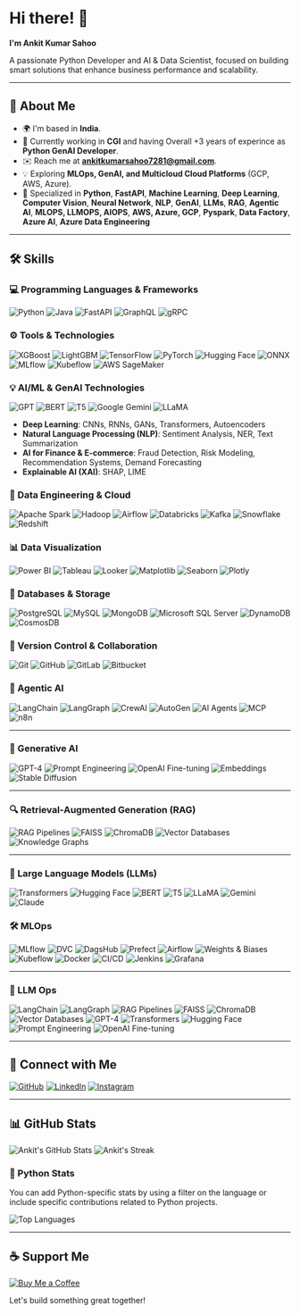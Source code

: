 # Hi there! 👋

**I'm Ankit Kumar Sahoo**

A passionate Python Developer and AI & Data Scientist, focused on building smart solutions that enhance business performance and scalability.

---

## 🚀 About Me

- 🌍 I'm based in **India**.
- 💼 Currently working in **CGI** and having Overall +3 years of experince as **Python GenAI Developer**.
- ✉️ Reach me at **ankitkumarsahoo7281@gmail.com**.
- 💡 Exploring **MLOps, GenAI, and Multicloud Cloud Platforms** (GCP, AWS, Azure).
- 🔧 Specialized in **Python**, **FastAPI**, **Machine Learning**, **Deep Learning**, **Computer Vision**, **Neural Network**, **NLP**, **GenAI**, **LLMs**, **RAG**, **Agentic AI**, **MLOPS, LLMOPS, AIOPS**, **AWS, Azure, GCP**, **Pyspark**, **Data Factory**, **Azure AI**, **Azure Data Engineering**

---

## 🛠️ Skills

### 💻 Programming Languages & Frameworks

![Python](https://img.shields.io/badge/Python-3776AB?style=for-the-badge&logo=python&logoColor=white)
![Java](https://img.shields.io/badge/Java-007396?style=for-the-badge&logo=java&logoColor=white)
![FastAPI](https://img.shields.io/badge/FastAPI-009688?style=for-the-badge&logo=fastapi&logoColor=white)
![GraphQL](https://img.shields.io/badge/GraphQL-E10098?style=for-the-badge&logo=graphql&logoColor=white)
![gRPC](https://img.shields.io/badge/gRPC-6A4CFF?style=for-the-badge&logo=grpc&logoColor=white)

### ⚙️ Tools & Technologies

![XGBoost](https://img.shields.io/badge/XGBoost-3E6F5C?style=for-the-badge&logo=xgboost&logoColor=white)
![LightGBM](https://img.shields.io/badge/LightGBM-4D4D4D?style=for-the-badge&logo=lightgbm&logoColor=white)
![TensorFlow](https://img.shields.io/badge/TensorFlow-FF6F00?style=for-the-badge&logo=tensorflow&logoColor=white)
![PyTorch](https://img.shields.io/badge/PyTorch-EE4C2C?style=for-the-badge&logo=pytorch&logoColor=white)
![Hugging Face](https://img.shields.io/badge/Hugging%20Face-FF2D20?style=for-the-badge&logo=huggingface&logoColor=white)
![ONNX](https://img.shields.io/badge/ONNX-8C4E00?style=for-the-badge&logo=onnx&logoColor=white)
![MLflow](https://img.shields.io/badge/MLflow-000000?style=for-the-badge&logo=mlflow&logoColor=white)
![Kubeflow](https://img.shields.io/badge/Kubeflow-00D7AC?style=for-the-badge&logo=kubeflow&logoColor=white)
![AWS SageMaker](https://img.shields.io/badge/AWS%20SageMaker-FF9900?style=for-the-badge&logo=amazonsagemaker&logoColor=white)

### 💡 AI/ML & GenAI Technologies

![GPT](https://img.shields.io/badge/GPT-5C5C5C?style=for-the-badge&logo=openai&logoColor=white)
![BERT](https://img.shields.io/badge/BERT-EE0000?style=for-the-badge&logo=bert&logoColor=white)
![T5](https://img.shields.io/badge/T5-7F7F7F?style=for-the-badge&logo=t5&logoColor=white)
![Google Gemini](https://img.shields.io/badge/Google%20Gemini-4285F4?style=for-the-badge&logo=google&logoColor=white)
![LLaMA](https://img.shields.io/badge/LLaMA-5F6368?style=for-the-badge&logo=llama&logoColor=white)

- **Deep Learning**: CNNs, RNNs, GANs, Transformers, Autoencoders
- **Natural Language Processing (NLP)**: Sentiment Analysis, NER, Text Summarization
- **AI for Finance & E-commerce**: Fraud Detection, Risk Modeling, Recommendation Systems, Demand Forecasting
- **Explainable AI (XAI)**: SHAP, LIME

### 🧠 Data Engineering & Cloud

![Apache Spark](https://img.shields.io/badge/Apache%20Spark-E25A1C?style=for-the-badge&logo=apache%20spark&logoColor=white)
![Hadoop](https://img.shields.io/badge/Apache%20Hadoop-66CCFF?style=for-the-badge&logo=apachehadoop&logoColor=white)
![Airflow](https://img.shields.io/badge/Apache%20Airflow-017CEE?style=for-the-badge&logo=apache%20airflow&logoColor=white)
![Databricks](https://img.shields.io/badge/Databricks-000000?style=for-the-badge&logo=databricks&logoColor=white)
![Kafka](https://img.shields.io/badge/Apache%20Kafka-231F20?style=for-the-badge&logo=apachekafka&logoColor=white)
![Snowflake](https://img.shields.io/badge/Snowflake-4B4BF5?style=for-the-badge&logo=snowflake&logoColor=white)
![Redshift](https://img.shields.io/badge/Amazon%20Redshift-CC0000?style=for-the-badge&logo=amazonredshift&logoColor=white)

### 📊 Data Visualization

![Power BI](https://img.shields.io/badge/Power%20BI-CA5010?style=for-the-badge&logo=powerbi&logoColor=white)
![Tableau](https://img.shields.io/badge/Tableau-E97627?style=for-the-badge&logo=tableau&logoColor=white)
![Looker](https://img.shields.io/badge/Looker-5A5A5A?style=for-the-badge&logo=looker&logoColor=white)
![Matplotlib](https://img.shields.io/badge/Matplotlib-008ACD?style=for-the-badge&logo=matplotlib&logoColor=white)
![Seaborn](https://img.shields.io/badge/Seaborn-9E6A4D?style=for-the-badge&logo=seaborn&logoColor=white)
![Plotly](https://img.shields.io/badge/Plotly-3D4A77?style=for-the-badge&logo=plotly&logoColor=white)


### 📂 Databases & Storage

![PostgreSQL](https://img.shields.io/badge/PostgreSQL-316192?style=for-the-badge&logo=postgresql&logoColor=white)
![MySQL](https://img.shields.io/badge/MySQL-4479A1?style=for-the-badge&logo=mysql&logoColor=white)
![MongoDB](https://img.shields.io/badge/MongoDB-47A248?style=for-the-badge&logo=mongodb&logoColor=white)
![Microsoft SQL Server](https://img.shields.io/badge/Microsoft%20SQL%20Server-CC2927?style=for-the-badge&logo=microsoftsqlserver&logoColor=white)
![DynamoDB](https://img.shields.io/badge/Amazon%20DynamoDB-4053D6?style=for-the-badge&logo=amazondynamodb&logoColor=white)
![CosmosDB](https://img.shields.io/badge/Azure%20CosmosDB-1C1C1C?style=for-the-badge&logo=azurecosmosdb&logoColor=white)

### 📝 Version Control & Collaboration

![Git](https://img.shields.io/badge/Git-F05032?style=for-the-badge&logo=git&logoColor=white)
![GitHub](https://img.shields.io/badge/GitHub-181717?style=for-the-badge&logo=github&logoColor=white)
![GitLab](https://img.shields.io/badge/GitLab-FCA121?style=for-the-badge&logo=gitlab&logoColor=white)
![Bitbucket](https://img.shields.io/badge/Bitbucket-0052CC?style=for-the-badge&logo=bitbucket&logoColor=white)

### 🤖 Agentic AI

![LangChain](https://img.shields.io/badge/LangChain-1C3C3E?style=for-the-badge\&logo=chainlink\&logoColor=white)
![LangGraph](https://img.shields.io/badge/LangGraph-0048BA?style=for-the-badge\&logo=graph\&logoColor=white)
![CrewAI](https://img.shields.io/badge/CrewAI-006400?style=for-the-badge\&logo=ai\&logoColor=white)
![AutoGen](https://img.shields.io/badge/AutoGen-FF6F00?style=for-the-badge\&logo=autodesk\&logoColor=white)
![AI Agents](https://img.shields.io/badge/AI%20Agents-8A2BE2?style=for-the-badge\&logo=robotframework\&logoColor=white)
![MCP](https://img.shields.io/badge/MCP-2E8B57?style=for-the-badge\&logo=data\:image/svg+xml;base64,\&logoColor=white)
![n8n](https://img.shields.io/badge/n8n-EA4C89?style=for-the-badge\&logo=n8n\&logoColor=white)

---

### 🧠 Generative AI

![GPT-4](https://img.shields.io/badge/GPT--4-412991?style=for-the-badge\&logo=openai\&logoColor=white)
![Prompt Engineering](https://img.shields.io/badge/Prompt%20Engineering-008080?style=for-the-badge\&logo=google\&logoColor=white)
![OpenAI Fine-tuning](https://img.shields.io/badge/OpenAI%20Fine--tuning-1E90FF?style=for-the-badge\&logo=openai\&logoColor=white)
![Embeddings](https://img.shields.io/badge/Embeddings-9932CC?style=for-the-badge\&logo=databricks\&logoColor=white)
![Stable Diffusion](https://img.shields.io/badge/Stable%20Diffusion-FF4500?style=for-the-badge\&logo=stabilityai\&logoColor=white)

---

### 🔍 Retrieval-Augmented Generation (RAG)

![RAG Pipelines](https://img.shields.io/badge/RAG%20Pipelines-0066CC?style=for-the-badge\&logo=pytorch\&logoColor=white)
![FAISS](https://img.shields.io/badge/FAISS-000000?style=for-the-badge\&logo=facebook\&logoColor=white)
![ChromaDB](https://img.shields.io/badge/ChromaDB-FFD700?style=for-the-badge\&logo=databricks\&logoColor=black)
![Vector Databases](https://img.shields.io/badge/Vector%20Databases-7B68EE?style=for-the-badge\&logo=neo4j\&logoColor=white)
![Knowledge Graphs](https://img.shields.io/badge/Knowledge%20Graphs-2E8B57?style=for-the-badge\&logo=graphql\&logoColor=white)

---

### 🧬 Large Language Models (LLMs)

![Transformers](https://img.shields.io/badge/Transformers-FFB300?style=for-the-badge\&logo=huggingface\&logoColor=black)
![Hugging Face](https://img.shields.io/badge/Hugging%20Face-FFD55A?style=for-the-badge\&logo=huggingface\&logoColor=black)
![BERT](https://img.shields.io/badge/BERT-2A52BE?style=for-the-badge\&logo=tensorflow\&logoColor=white)
![T5](https://img.shields.io/badge/T5-4682B4?style=for-the-badge\&logo=pytorch\&logoColor=white)
![LLaMA](https://img.shields.io/badge/LLaMA-FF69B4?style=for-the-badge\&logo=meta\&logoColor=white)
![Gemini](https://img.shields.io/badge/Gemini-4285F4?style=for-the-badge\&logo=google\&logoColor=white)
![Claude](https://img.shields.io/badge/Claude-FFD700?style=for-the-badge\&logo=anthropic\&logoColor=black)

### 🛠️ MLOps

![MLflow](https://img.shields.io/badge/MLflow-0194E2?style=for-the-badge\&logo=mlflow\&logoColor=white)
![DVC](https://img.shields.io/badge/DVC-945DD6?style=for-the-badge\&logo=dvc\&logoColor=white)
![DagsHub](https://img.shields.io/badge/DagsHub-FF8800?style=for-the-badge\&logo=dagshub\&logoColor=white)
![Prefect](https://img.shields.io/badge/Prefect-000000?style=for-the-badge\&logo=prefect\&logoColor=white)
![Airflow](https://img.shields.io/badge/Airflow-017CEE?style=for-the-badge\&logo=apacheairflow\&logoColor=white)
![Weights & Biases](https://img.shields.io/badge/Weights%20&%20Biases-FFBE00?style=for-the-badge\&logo=weightsandbiases\&logoColor=black)
![Kubeflow](https://img.shields.io/badge/Kubeflow-00D7AC?style=for-the-badge\&logo=kubeflow\&logoColor=white)
![Docker](https://img.shields.io/badge/Docker-2496ED?style=for-the-badge\&logo=docker\&logoColor=white)
![CI/CD](https://img.shields.io/badge/CI%2FCD-2088FF?style=for-the-badge\&logo=githubactions\&logoColor=white)
![Jenkins](https://img.shields.io/badge/Jenkins-D24939?style=for-the-badge\&logo=jenkins\&logoColor=white)
![Grafana](https://img.shields.io/badge/Grafana-F46800?style=for-the-badge\&logo=grafana\&logoColor=white)

---

### 🤖 LLM Ops

![LangChain](https://img.shields.io/badge/LangChain-1C3C3E?style=for-the-badge\&logo=chainlink\&logoColor=white)
![LangGraph](https://img.shields.io/badge/LangGraph-0048BA?style=for-the-badge\&logo=graph\&logoColor=white)
![RAG Pipelines](https://img.shields.io/badge/RAG%20Pipelines-0066CC?style=for-the-badge\&logo=pytorch\&logoColor=white)
![FAISS](https://img.shields.io/badge/FAISS-000000?style=for-the-badge\&logo=facebook\&logoColor=white)
![ChromaDB](https://img.shields.io/badge/ChromaDB-FFD700?style=for-the-badge\&logo=databricks\&logoColor=black)
![Vector Databases](https://img.shields.io/badge/Vector%20Databases-7B68EE?style=for-the-badge\&logo=neo4j\&logoColor=white)
![GPT-4](https://img.shields.io/badge/GPT--4-412991?style=for-the-badge\&logo=openai\&logoColor=white)
![Transformers](https://img.shields.io/badge/Transformers-FFB300?style=for-the-badge\&logo=huggingface\&logoColor=black)
![Hugging Face](https://img.shields.io/badge/Hugging%20Face-FFD55A?style=for-the-badge\&logo=huggingface\&logoColor=black)
![Prompt Engineering](https://img.shields.io/badge/Prompt%20Engineering-008080?style=for-the-badge\&logo=google\&logoColor=white)
![OpenAI Fine-tuning](https://img.shields.io/badge/OpenAI%20Fine--tuning-1E90FF?style=for-the-badge\&logo=openai\&logoColor=white)

---

## 🔗 Connect with Me

[![GitHub](https://img.shields.io/badge/GitHub-100000?style=for-the-badge&logo=github&logoColor=white)](https://github.com/ankitsahoo)
[![LinkedIn](https://img.shields.io/badge/LinkedIn-0077B5?style=for-the-badge&logo=linkedin&logoColor=white)](https://www.linkedin.com/in/ankit-kumar-sahoo7281/)
[![Instagram](https://img.shields.io/badge/Instagram-E4405F?style=for-the-badge&logo=instagram&logoColor=white)](http://www.instagram.com/_.ankit_sahoo._/)

---

## 📊 GitHub Stats

![Ankit's GitHub Stats](https://github-readme-stats.vercel.app/api?username=ankitsahoo&show_icons=true&theme=radical)
![Ankit's Streak](https://github-readme-streak-stats.herokuapp.com/?user=ankitsahoo&theme=radical)

### 🐍 Python Stats
You can add Python-specific stats by using a filter on the language or include specific contributions related to Python projects.

![Top Languages](https://github-readme-stats.vercel.app/api/top-langs/?username=ankitsahoo&layout=compact&theme=radical&langs_count=5)

---

## ☕ Support Me

[![Buy Me a Coffee](https://img.shields.io/badge/Buy%20Me%20A%20Coffee-F7CA00?style=for-the-badge&logo=buymeacoffee&logoColor=black)](https://www.buymeacoffee.com/AnkitKumar)

Let's build something great together!
